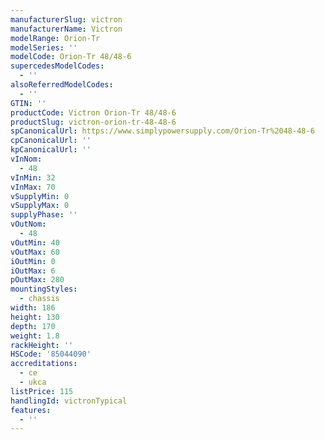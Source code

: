 ```yaml
---
manufacturerSlug: victron
manufacturerName: Victron
modelRange: Orion-Tr
modelSeries: ''
modelCode: Orion-Tr 48/48-6
supercedesModelCodes:
  - ''
alsoReferredModelCodes:
  - ''
GTIN: ''
productCode: Victron Orion-Tr 48/48-6
productSlug: victron-orion-tr-48-48-6
spCanonicalUrl: https://www.simplypowersupply.com/Orion-Tr%2048-48-6
cpCanonicalUrl: ''
kpCanonicalUrl: ''
vInNom:
  - 48
vInMin: 32
vInMax: 70
vSupplyMin: 0
vSupplyMax: 0
supplyPhase: ''
vOutNom:
  - 48
vOutMin: 40
vOutMax: 60
iOutMin: 0
iOutMax: 6
pOutMax: 280
mountingStyles:
  - chassis
width: 186
height: 130
depth: 170
weight: 1.8
rackHeight: ''
HSCode: '85044090'
accreditations:
  - ce
  - ukca
listPrice: 115
handlingId: victronTypical
features:
  - ''
---
```

